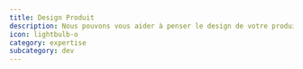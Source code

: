 ```yaml
---
title: Design Produit  
description: Nous pouvons vous aider à penser le design de votre produit ou service. Nous vous y aiderons au travers de scénarios et tests utilisateurs.
icon: lightbulb-o
category: expertise
subcategory: dev
---
```

